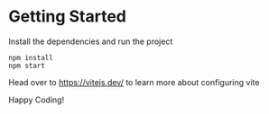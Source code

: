 # Getting Started
Install the dependencies and run the project
```
npm install
npm start
```

Head over to https://vitejs.dev/ to learn more about configuring vite




Happy Coding!
